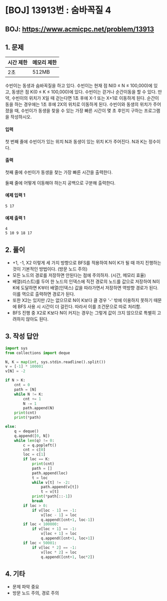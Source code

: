 #  [BOJ] 13913번 : 숨바꼭질 4

## BOJ: https://www.acmicpc.net/problem/13913

## 1. 문제

|시간 제한| 메모리 제한| 
|:----|:----|
|2초|512MB|

수빈이는 동생과 숨바꼭질을 하고 있다. 수빈이는 현재 점 N(0 ≤ N ≤ 100,000)에 있고, 동생은 점 K(0 ≤ K ≤ 100,000)에 있다. 수빈이는 걷거나 순간이동을 할 수 있다. 만약, 수빈이의 위치가 X일 때 걷는다면 1초 후에 X-1 또는 X+1로 이동하게 된다. 순간이동을 하는 경우에는 1초 후에 2X의 위치로 이동하게 된다.
수빈이와 동생의 위치가 주어졌을 때, 수빈이가 동생을 찾을 수 있는 가장 빠른 시간이 몇 초 후인지 구하는 프로그램을 작성하시오.

#### 입력
첫 번째 줄에 수빈이가 있는 위치 N과 동생이 있는 위치 K가 주어진다. N과 K는 정수이다.

#### 출력
첫째 줄에 수빈이가 동생을 찾는 가장 빠른 시간을 출력한다.

둘째 줄에 어떻게 이동해야 하는지 공백으로 구분해 출력한다.

#### 예제 입력 1
```
5 17
```
#### 예제 출력 1
```
4
5 10 9 18 17
```
## 2. 풀이
- +1, -1, X2 이렇게 세 가지 방향으로 BFS를 적용하여 N이 K가 될 때 까지 진행하는 것이 기본적인 방법이다. (방문 노드 주의)
- 모든 노드의 경로를 저장하면 안된다는 점에 주의하자. (시간, 메모리 효율)
- 배열(리스트)를 두어 한 노드의 인덱스에 직전 경로의 노드를 값으로 저장하여 N이 K에 도달하면 K부터 배열(인덱스) 값을 따라가면서 저장하면 역방향 경로가 된다. 이를 역으로 출력하면 경로가 된다.
- 또한 X2는 있지만 /2는 없으므로 N이 K보다 클 경우 '-' 밖에 이용하지 못하기 때문에 BFS 사용 시 시간이 더 걸린다. 따라서 이를 조건문으로 따로 처리함.
- BFS 진행 중 X2로 K보다 N이 커지는 경우는 그렇게 값이 크지 않으므로 특별히 고려하지 않아도 된다.

## 3. 작성 답안
```python
import sys
from collections import deque

N, K = map(int, sys.stdin.readline().split())
v = [-1] * 100001
v[N] = -2

if N > K:
	cnt = 0
	path = [N]
	while N != K:
		cnt += 1
		N -= 1
		path.append(N)
	print(cnt)
	print(*path)

else:
	q = deque()
	q.append([0, N])
	while len(q) != 0:
		c = q.popleft()
		cnt = c[0]
		loc = c[1]
		if loc == K:
			print(cnt)
			path = []
			path.append(loc)
			t = loc
			while v[t] != -2:
				path.append(v[t])
				t = v[t]
			print(*path[::-1])
			break
		if loc > 0:
			if v[loc - 1] == -1:
				v[loc - 1] = loc
				q.append([cnt+1, loc-1])
		if loc < 100000:
			if v[loc + 1] == -1:
				v[loc + 1] = loc
				q.append([cnt+1, loc+1])
		if loc < 50001:
			if v[loc * 2] == -1:
				v[loc * 2] = loc
				q.append([cnt+1, loc*2])
```
## 4. 기타
- 문제 파악 중요
- 방문 노드 주의, 경로 주의